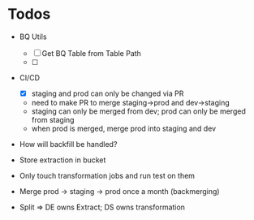 # Todos

- BQ Utils
    * [ ] Get BQ Table from Table Path
    * [ ] 
- CI/CD
    * [X] staging and prod can only be changed via PR
    * need to make PR to merge staging->prod and dev->staging
    * staging can only be merged from dev; prod can only be merged from staging
    * when prod is merged, merge prod into staging and dev

- How will backfill be handled?
- Store extraction in bucket
- Only touch transformation jobs and run test on them
- Merge prod -> staging -> prod once a month (backmerging)
- Split => DE owns Extract; DS owns transformation

